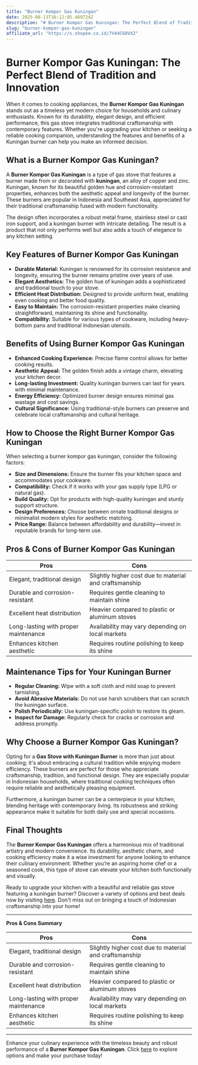 ```yaml
---
title: "Burner Kompor Gas Kuningan"
date: 2025-08-13T16:12:05.469724Z
description: "# Burner Kompor Gas Kuningan: The Perfect Blend of Tradition and Innovation..."
slug: "burner-kompor-gas-kuningan"
affiliate_url: "https://s.shopee.co.id/7V44C68VX2"
---
```

# Burner Kompor Gas Kuningan: The Perfect Blend of Tradition and Innovation

When it comes to cooking appliances, the **Burner Kompor Gas Kuningan** stands out as a timeless yet modern choice for households and culinary enthusiasts. Known for its durability, elegant design, and efficient performance, this gas stove integrates traditional craftsmanship with contemporary features. Whether you're upgrading your kitchen or seeking a reliable cooking companion, understanding the features and benefits of a Kuningan burner can help you make an informed decision.

## What is a Burner Kompor Gas Kuningan?

A **Burner Kompor Gas Kuningan** is a type of gas stove that features a burner made from or decorated with **kuningan**, an alloy of copper and zinc. Kuningan, known for its beautiful golden hue and corrosion-resistant properties, enhances both the aesthetic appeal and longevity of the burner. These burners are popular in Indonesia and Southeast Asia, appreciated for their traditional craftsmanship fused with modern functionality.

The design often incorporates a robust metal frame, stainless steel or cast iron support, and a kuningan burner with intricate detailing. The result is a product that not only performs well but also adds a touch of elegance to any kitchen setting.

## Key Features of Burner Kompor Gas Kuningan

- **Durable Material:** Kuningan is renowned for its corrosion resistance and longevity, ensuring the burner remains pristine over years of use.
- **Elegant Aesthetics:** The golden hue of kuningan adds a sophisticated and traditional touch to your stove.
- **Efficient Heat Distribution:** Designed to provide uniform heat, enabling even cooking and better food quality.
- **Easy to Maintain:** The corrosion-resistant properties make cleaning straightforward, maintaining its shine and functionality.
- **Compatibility:** Suitable for various types of cookware, including heavy-bottom pans and traditional Indonesian utensils.

## Benefits of Using Burner Kompor Gas Kuningan

- **Enhanced Cooking Experience:** Precise flame control allows for better cooking results.
- **Aesthetic Appeal:** The golden finish adds a vintage charm, elevating your kitchen decor.
- **Long-lasting Investment:** Quality kuningan burners can last for years with minimal maintenance.
- **Energy Efficiency:** Optimized burner design ensures minimal gas wastage and cost savings.
- **Cultural Significance:** Using traditional-style burners can preserve and celebrate local craftsmanship and cultural heritage.

## How to Choose the Right Burner Kompor Gas Kuningan

When selecting a burner kompor gas kuningan, consider the following factors:

- **Size and Dimensions:** Ensure the burner fits your kitchen space and accommodates your cookware.
- **Compatibility:** Check if it works with your gas supply type (LPG or natural gas).
- **Build Quality:** Opt for products with high-quality kuningan and sturdy support structure.
- **Design Preferences:** Choose between ornate traditional designs or minimalist modern styles for aesthetic matching.
- **Price Range:** Balance between affordability and durability—invest in reputable brands for long-term use.

## Pros & Cons of Burner Kompor Gas Kuningan

| **Pros** | **Cons** |
|------------------------------|------------------------------------------------|
| Elegant, traditional design | Slightly higher cost due to material and craftsmanship |
| Durable and corrosion-resistant | Requires gentle cleaning to maintain shine |
| Excellent heat distribution | Heavier compared to plastic or aluminum stoves |
| Long-lasting with proper maintenance | Availability may vary depending on local markets |
| Enhances kitchen aesthetic | Requires routine polishing to keep its shine |

## Maintenance Tips for Your Kuningan Burner

- **Regular Cleaning:** Wipe with a soft cloth and mild soap to prevent tarnishing.
- **Avoid Abrasive Materials:** Do not use harsh scrubbers that can scratch the kuningan surface.
- **Polish Periodically:** Use kuningan-specific polish to restore its gleam.
- **Inspect for Damage:** Regularly check for cracks or corrosion and address promptly.

## Why Choose a Burner Kompor Gas Kuningan?

Opting for a **Gas Stove with Kuningan Burner** is more than just about cooking; it's about embracing a cultural tradition while enjoying modern efficiency. These burners are perfect for those who appreciate craftsmanship, tradition, and functional design. They are especially popular in Indonesian households, where traditional cooking techniques often require reliable and aesthetically pleasing equipment.

Furthermore, a kuningan burner can be a centerpiece in your kitchen, blending heritage with contemporary living. Its robustness and striking appearance make it suitable for both daily use and special occasions.

## Final Thoughts

The **Burner Kompor Gas Kuningan** offers a harmonious mix of traditional artistry and modern convenience. Its durability, aesthetic charm, and cooking efficiency make it a wise investment for anyone looking to enhance their culinary environment. Whether you’re an aspiring home chef or a seasoned cook, this type of stove can elevate your kitchen both functionally and visually.

Ready to upgrade your kitchen with a beautiful and reliable gas stove featuring a kuningan burner? Discover a variety of options and best deals now by visiting [here](https://s.shopee.co.id/7V44C68VX2). Don't miss out on bringing a touch of Indonesian craftsmanship into your home!

---

**Pros & Cons Summary**

| **Pros** | **Cons** |
|------------------------------|------------------------------------------------|
| Elegant, traditional design | Slightly higher cost due to material and craftsmanship |
| Durable and corrosion-resistant | Requires gentle cleaning to maintain shine |
| Excellent heat distribution | Heavier compared to plastic or aluminum stoves |
| Long-lasting with proper maintenance | Availability may vary depending on local markets |
| Enhances kitchen aesthetic | Requires routine polishing to keep its shine |

---

Enhance your culinary experience with the timeless beauty and robust performance of a **Burner Kompor Gas Kuningan**. Click [here](https://s.shopee.co.id/7V44C68VX2) to explore options and make your purchase today!